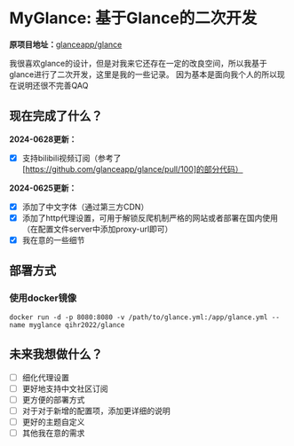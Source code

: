 # MyGlance: 基于Glance的二次开发

**原项目地址：**[glanceapp/glance](https://github.com/glanceapp/glance)

我很喜欢glance的设计，但是对我来它还存在一定的改良空间，所以我基于glance进行了二次开发，这里是我的一些记录。
因为基本是面向我个人的所以现在说明还很不完善QAQ

## 现在完成了什么？

**2024-0628更新：**

- [x] 支持bilibili视频订阅（参考了[https://github.com/glanceapp/glance/pull/100]的部分代码）

**2024-0625更新：**

- [x] 添加了中文字体（通过第三方CDN）
- [x] 添加了http代理设置，可用于解锁反爬机制严格的网站或者部署在国内使用（在配置文件server中添加proxy-url即可）
- [x] 我在意的一些细节

## 部署方式

### 使用docker镜像

```shell
docker run -d -p 8080:8080 -v /path/to/glance.yml:/app/glance.yml --name myglance qihr2022/glance
```

## 未来我想做什么？

- [ ] 细化代理设置
- [ ] 更好地支持中文社区订阅
- [ ] 更方便的部署方式
- [ ] 对于对于新增的配置项，添加更详细的说明
- [ ] 更好的主题自定义
- [ ] 其他我在意的需求